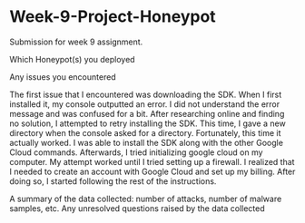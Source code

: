 # Week-9-Project-Honeypot
Submission for week 9 assignment.


Which Honeypot(s) you deployed




Any issues you encountered

The first issue that I encountered was downloading the SDK. When I first installed it, my console outputted an error. I did not understand the error message and was confused for a bit. After researching online and finding no solution, I attempted to retry installing the SDK. This time, I gave a new directory when the console asked for a directory. Fortunately, this time it actually worked. I was able to install the SDK along with the other Google Cloud commands. Afterwards, I tried initializing google cloud on my computer. My attempt worked until I tried setting up a firewall. I realized that I needed to create an account with Google Cloud and set up my billing. After doing so, I started following the rest of the instructions.


A summary of the data collected: number of attacks, number of malware samples, etc.
Any unresolved questions raised by the data collected
